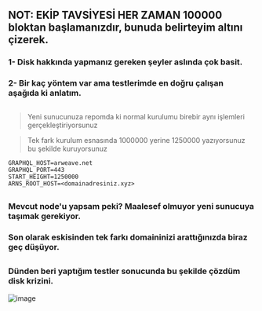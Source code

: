 ## NOT: EKİP TAVSİYESİ HER ZAMAN 100000 bloktan başlamanızdır, bunuda belirteyim altını çizerek.

### 1- Disk hakkında yapmanız gereken şeyler aslında çok basit.

### 2- Bir kaç yöntem var ama testlerimde en doğru çalışan aşağıda ki anlatım.

##

> Yeni sunucunuza repomda ki normal kurulumu birebir aynı işlemleri gerçekleştiriyorsunuz

> Tek fark kurulum esnasında 1000000 yerine 1250000 yazıyorsunuz bu şekilde kuruyorsunuz
```
GRAPHQL_HOST=arweave.net
GRAPHQL_PORT=443
START_HEIGHT=1250000
ARNS_ROOT_HOST=<domainadresiniz.xyz>
```
##

### Mevcut node'u yapsam peki? Maalesef olmuyor yeni sunucuya taşımak gerekiyor.

### Son olarak eskisinden tek farkı domaininizi arattığınızda biraz geç düşüyor.

##

### Dünden beri yaptığım testler sonucunda bu şekilde çözdüm disk krizini.

![image](https://github.com/ruesandora/Ar.io/assets/101149671/1d0e0ab3-43c4-418a-a57c-e6c244e8568a)

